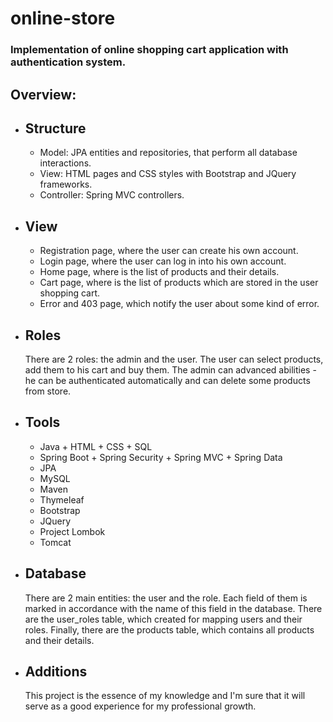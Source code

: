 # online-store
<h3>Implementation of online shopping cart application with authentication system.</h3>
<h2>Overview:</h2>
<ul>
  <li><h2>Structure</h2>
    <ul>
      <li>Model: JPA entities and repositories, that perform all database interactions.</li>
      <li>View: HTML pages and CSS styles with Bootstrap and JQuery frameworks.</li>
      <li>Controller: Spring MVC controllers.</li>
    </ul>
<li><h2>View</h2>
<ul>
<li>Registration page, where the user can create his own account.</li>
<li>Login page, where the user can log in into his own account.</li>
<li>Home page, where is the list of products and their details.</li>
<li>Cart page, where is the list of products which are stored in the user shopping cart.</li>
<li>Error and 403 page, which notify the user about some kind of error. </li>
  </ul>
<li><h2>Roles</h2>
There are 2 roles: the admin and the user.
The user can select products, add them to his cart and buy them.
The admin can advanced abilities - he can be authenticated automatically and can delete some products from store.
<li><h2>Tools</h2>
<ul>
<li>Java + HTML + CSS + SQL</li>
<li>Spring Boot + Spring Security + Spring MVC + Spring Data</li>
<li>JPA</li>
<li>MySQL</li>
<li>Maven</li>
<li>Thymeleaf</li>
<li>Bootstrap</li>
<li>JQuery</li>
<li>Project Lombok</li>
<li>Tomcat</li>
</ul>
</li>
<li><h2>Database</h2>
There are 2 main entities: the user and the role. Each field of them is marked in accordance with the name of this field in the database.
There are the user_roles table, which created for mapping users and their roles.
Finally, there are the products table, which contains all products and their details.
<li><h2>Additions</h2>
This project is the essence of my knowledge and I'm sure that it will serve as a good experience for my professional growth.
</li>
</ul>
